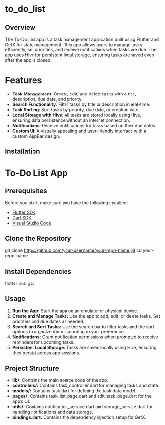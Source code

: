# to_do_list


## Overview

The To-Do List app is a task management application built using Flutter and GetX for state management. This app allows users to manage tasks efficiently, set priorities, and receive notifications when tasks are due. The app uses Hive for persistent local storage, ensuring tasks are saved even after the app is closed.

# Features

- **Task Management**: Create, edit, and delete tasks with a title, description, due date, and priority.
- **Search Functionality**: Filter tasks by title or description in real-time.
- **Task Sorting**: Sort tasks by priority, due date, or creation date.
- **Local Storage with Hive**: All tasks are stored locally using Hive, ensuring data persistence without an internet connection.
- **Notifications**: Receive notifications for tasks based on their due dates.
- **Custom UI**: A visually appealing and user-friendly interface with a custom AppBar design.

## Installation

# To-Do List App

## Prerequisites

Before you start, make sure you have the following installed:

- [Flutter SDK](https://flutter.dev/docs/get-started/install)
- [Dart SDK](https://dart.dev/get-dart)
- [Visual Studio Code](https://code.visualstudio.com/)

## Clone the Repository

git clone https://github.com/your-username/your-repo-name.git
cd your-repo-name

## Install Dependencies

flutter pub get

## Usage

1. **Run the App:** Start the app on an emulator or physical device.
2. **Create and Manage Tasks:** Use the app to add, edit, or delete tasks. Set priorities and due dates as needed.
3. **Search and Sort Tasks:** Use the search bar to filter tasks and the sort options to organize them according to your preference.
4. **Notifications:** Grant notification permissions when prompted to receive reminders for upcoming tasks.
5. **Persistent Local Storage:** Tasks are saved locally using Hive, ensuring they persist across app sessions.

## Project Structure

- **lib/:** Contains the main source code of the app.
- **controllers/:** Contains task_controller.dart for managing tasks and state.
- **models/:** Contains task.dart for defining the task data model.
- **pages/:** Contains task_list_page.dart and edit_task_page.dart for the app’s UI.
- **utils/:** Contains notification_service.dart and storage_service.dart for handling notifications and data storage.
- **bindings.dart:** Contains the dependency injection setup for GetX.

